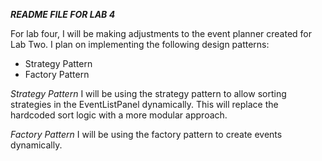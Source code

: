 ***README FILE FOR LAB 4***

For lab four, I will be making adjustments to the event planner created for Lab Two. I plan on implementing the following design patterns:
- Strategy Pattern
- Factory Pattern

*Strategy Pattern*
I will be using the strategy pattern to allow sorting strategies in the EventListPanel dynamically. This will replace the hardcoded sort logic with a more modular approach.

*Factory Pattern*
I will be using the factory pattern to create events dynamically.
